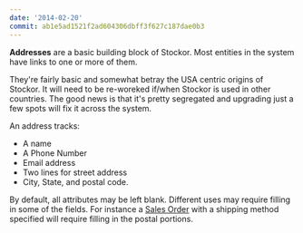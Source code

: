 ```yaml
---
date: '2014-02-20'
commit: ab1e5ad1521f2ad604306dbff3f627c187dae0b3
---
```

**Addresses** are a basic building block of Stockor.  Most entities in the system have links to one or more of them.

They're fairly basic and somewhat betray the USA centric origins of Stockor. It will need to be re-woreked if/when Stockor is used in other countries.  The good news is that it's pretty segregated and upgrading just a few spots will fix it across the system.

An address tracks:

 * A name
 * A Phone Number
 * Email address
 * Two lines for street address
 * City, State, and postal code.

By default, all attributes may be left blank.  Different uses may require filling in some of the fields.  For instance a [Sales Order](sales-orders) with a shipping method specified will require filling in the postal portions.
